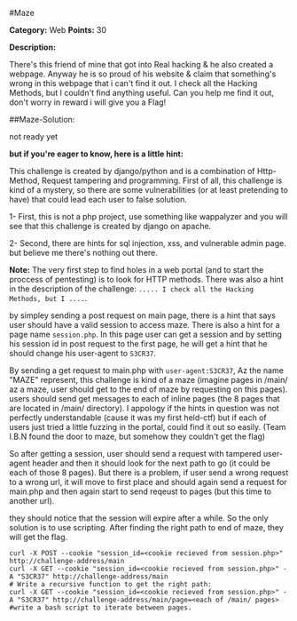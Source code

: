 #Maze

**Category:** Web
**Points:** 30

**Description:**

There's this friend of mine that got into Real hacking & he also created a webpage. Anyway he is so proud of his website & claim that something's wrong in this webpage that i can't find it out. I check all the Hacking Methods, but I couldn't find anything useful. Can you help me find it out, don't worry in reward i will give you a Flag!

##Maze-Solution:

not ready yet 

**but if you're eager to know, here is a little hint:**

This challenge is created by django/python and is a combination of Http-Method, Request tampering and programming. First of all, this challenge is kind of a mystery, so there are some 
vulnerabilities (or at least pretending to have) that could lead each user to false solution.

1- First, this is not a php project, use something like wappalyzer and you will see that this challenge is created by django on apache.

2- Second, there are hints for sql injection, xss, and vulnerable admin page. but believe me there's nothing out there.

**Note:** The very first step to find holes in a web portal (and to start the proccess of pentesting) is to look for HTTP methods.
There was also a hint in the description of the challenge: ```..... I check all the Hacking Methods, but I ....```.

by simpley sending a post request on main page, there is a hint that says user should have a valid session to access maze.
There is also a hint for a page name ```session.php```. In this page user can get a session and by setting his session id in post request to the first page, he will get a hint that 
he should change his user-agent to ```S3CR37```.

By sending a get request to main.php with ```user-agent:S3CR37```, Az the name "MAZE" represent, this challenge is kind of a maze (imagine pages in /main/ az a maze, user should get to the end of maze by requesting on this pages). users should send get messages to each of inline pages (the 8 pages that are located in /main/ directory).
I appology if the hints in question was not perfectly understandable (cause it was my first held-ctf) but if each of users just tried a little fuzzing in the portal, could find it out so easily.
(Team I.B.N found the door to maze, but somehow they couldn't get the flag)

So after getting a session, user should send a request with tampered user-agent header and then it should look for the next path to go (it could be each of those 8 pages). But there is a problem, if user send a wrong request to a wrong url, it will 
move to first place and should again send a request for main.php and then again start to send reqeust to pages (but this time to another url). 

they should notice that the session will expire after a while. So the only solution is to use scripting. After finding the right path to end of maze, they will get the flag.

```
curl -X POST --cookie "session_id=<cookie recieved from session.php>" http://challenge-address/main
curl -X GET --cookie "session_id=<cookie recieved from session.php>" -A "S3CR37" http://challenge-address/main
# Write a recursive function to get the right path:
curl -X GET --cookie "session_id=<cookie recieved from session.php>" -A "S3CR37" http://challenge-address/main/page=<each of /main/ pages>
#write a bash script to iterate between pages.
```





